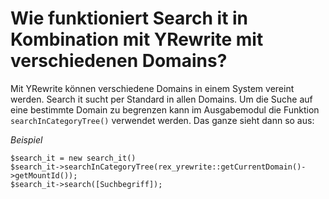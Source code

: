 # Wie funktioniert Search it in Kombination mit YRewrite mit verschiedenen Domains?

Mit YRewrite können verschiedene Domains in einem System vereint werden. Search it sucht per Standard in allen Domains. Um die Suche auf eine bestimmte Domain zu begrenzen kann im Ausgabemodul die Funktion `searchInCategoryTree()` verwendet werden. Das ganze sieht dann so aus:

*Beispiel*

```
$search_it = new search_it()
$search_it->searchInCategoryTree(rex_yrewrite::getCurrentDomain()->getMountId());
$search_it->search([Suchbegriff]);
```

